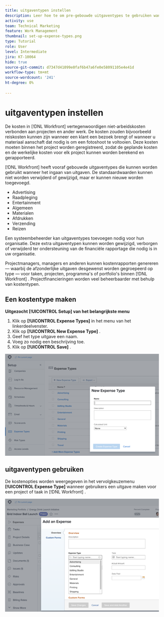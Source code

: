 ```yaml
---
title: uitgaventypen instellen
description: Leer hoe te om pre-gebouwde uitgaventypes te gebruiken wanneer het ingaan van uitgaven, en hoe te om nieuwe uitgaventypes tot stand te brengen.
activity: use
team: Technical Marketing
feature: Work Management
thumbnail: set-up-expense-types.png
type: Tutorial
role: User
level: Intermediate
jira: KT-10064
hide: true
source-git-commit: d7347d41099e0faf6b47a6fe0e58091105e4e41d
workflow-type: tm+mt
source-wordcount: '241'
ht-degree: 0%

---
```


# uitgaventypen instellen

De kosten in [!DNL Workfront] vertegenwoordigen niet-arbeidskosten verbonden aan projecten en ander werk. De kosten zouden bijvoorbeeld reiskosten kunnen zijn wanneer een klant een bezoek brengt of wanneer u materiaal aanschaft dat nodig is om een fotoshoot te voltooien. Deze kosten moeten binnen het project worden geregistreerd, zodat de geplande kosten en de werkelijke kosten voor elk project kunnen worden berekend en gerapporteerd.

[!DNL Workfront] heeft vooraf gebouwde uitgaventypes die kunnen worden gebruikt wanneer het ingaan van uitgaven. De standaardwaarden kunnen niet worden verwijderd of gewijzigd, maar er kunnen nieuwe worden toegevoegd.

* Advertising
* Raadpleging
* Entertainment
* Algemeen
* Materialen
* Afdrukken
* Verzending
* Reizen

Een systeembeheerder kan uitgaventypes toevoegen nodig voor hun organisatie. Deze extra uitgaventypen kunnen worden gewijzigd, verborgen of verwijderd ter ondersteuning van de financiële rapportage die nodig is in uw organisatie.

Projectmanagers, managers en anderen kunnen kostenrapporten genereren — waarbij de afzonderlijke uitgaven desgewenst worden gegroepeerd op type — voor taken, projecten, programma&#39;s of portfolio&#39;s binnen [!DNL Workfront] . Projectfinancieringen worden veel beheerbaarder met behulp van kostentypen.

## Een kostentype maken

**Uitgezocht [!UICONTROL Setup] van het belangrijkste menu**

1. Klik op **[!UICONTROL Expense Types]** in het menu van het linkerdeelvenster.
1. Klik op **[!UICONTROL New Expense Type]** .
1. Geef het type uitgave een naam.
1. Voeg zo nodig een beschrijving toe.
1. Klik op **[!UICONTROL Save]** .

![&#x200B; Een beeld van het creëren van een nieuw [!UICONTROL Expense Type]](assets/setting-up-finances-6.png)

## uitgaventypen gebruiken

De kostenopties worden weergegeven in het vervolgkeuzemenu **[!UICONTROL Expense Type]** wanneer gebruikers een uitgave maken voor een project of taak in [!DNL Workfront] .

![&#x200B; een beeld van het toevoegen van een nieuwe uitgave &#x200B;](assets/setting-up-finances-7.png)
